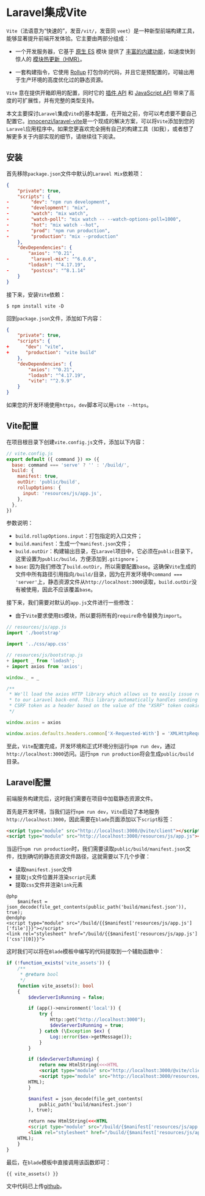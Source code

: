 # Laravel集成Vite

`Vite`（法语意为“快速的”，发音`/vit/`，发音同 `veet`）是一种新型前端构建工具，能够显著提升前端开发体验。它主要由两部分组成：

* 一个开发服务器，它基于 [原生 ES](https://developer.mozilla.org/en-US/docs/Web/JavaScript/Guide/Modules) 模块 提供了 [丰富的内建功能](https://cn.vitejs.dev/guide/features.html)，如速度快到惊人的 [模块热更新（HMR）](https://cn.vitejs.dev/guide/features.html#hot-module-replacement)。

* 一套构建指令，它使用 [Rollup](https://rollupjs.org/) 打包你的代码，并且它是预配置的，可输出用于生产环境的高度优化过的静态资源。

`Vite` 意在提供开箱即用的配置，同时它的 [插件 API](https://cn.vitejs.dev/guide/api-plugin.html) 和 [JavaScript API](https://cn.vitejs.dev/guide/api-javascript.html) 带来了高度的可扩展性，并有完整的类型支持。

本文主要探讨`Laravel`集成`Vite`的基本配置，在开始之前，你可以考虑要不要自己配置它。[innocenzi/laravel-vite](https://laravel-vite.netlify.app/)是一个现成的解决方案，可以将`Vite`添加到您的`Laravel`应用程序中。如果您更喜欢完全拥有自己的构建工具（如我），或者想了解更多关于内部实现的细节，请继续往下阅读。

## 安装

首先移除`package.json`文件中默认的`Laravel Mix`依赖项：

```json
{
    "private": true,
    "scripts": {
-        "dev": "npm run development",
-        "development": "mix",
-        "watch": "mix watch",
-        "watch-poll": "mix watch -- --watch-options-poll=1000",
-        "hot": "mix watch --hot",
-        "prod": "npm run production",
-        "production": "mix --production"
    },
    "devDependencies": {
        "axios": "^0.21",
-        "laravel-mix": "^6.0.6",
        "lodash": "^4.17.19",
-        "postcss": "^8.1.14"
    }
}
```

接下来，安装`Vite`依赖：

```shell
$ npm install vite -D
```

回到`package.json`文件，添加如下内容：

```json
{
    "private": true,
    "scripts": {
+      "dev": "vite",
+      "production": "vite build"
    },
    "devDependencies": {
        "axios": "^0.21",
        "lodash": "^4.17.19",
        "vite": "^2.9.9"
    }
}
```

如果您的开发环境使用`https`，`dev`脚本可以用`vite --https`。

## Vite配置

在项目根目录下创建`vite.config.js`文件，添加以下内容：

```javascript
// vite.config.js
export default ({ command }) => ({
  base: command === 'serve' ? '' : '/build/',
  build: {
    manifest: true,
    outDir: 'public/build',
    rollupOptions: {
      input: 'resources/js/app.js',
    },
  },
})
```

参数说明：

* `build.rollupOptions.input`：打包指定的入口文件；
* `build.manifest`：生成一个`manifest.json`文件；
* `build.outDir`：构建输出目录，在`Laravel`项目中，它必须在`public`目录下，这里设置为`public/build`，方便添加到`.gitignore`；
* `base`: 因为我们修改了`build.outDir`，所以需要配置`base`。这确保`Vite`生成的文件中所有路径引用指向`/build/`目录，因为在开发环境中`command === 'server'`上，静态资源文件从`http://localhost:3000`读取，`build.outDir`没有被使用，因此不应该覆盖`base`。

接下来，我们需要对默认的`app.js`文件进行一些修改：

* 由于`Vite`要求使用`ES`模块，所以要将所有的`require`命令替换为`import`。

```javascript
// resources/js/app.js
import './bootstrap'

import '../css/app.css'

// resources/js/bootstrap.js
+ import _ from 'lodash';
+ import axios from 'axios';

window._ = _

/**
 * We'll load the axios HTTP library which allows us to easily issue requests
 * to our Laravel back-end. This library automatically handles sending the
 * CSRF token as a header based on the value of the "XSRF" token cookie.
 */

window.axios = axios

window.axios.defaults.headers.common['X-Requested-With'] = 'XMLHttpRequest';
```

至此，`Vite`配置完成，开发环境和正式环境分别运行`npm run dev`，通过`http://localhost:3000`访问。运行`npm run production`将会生成`public/build`目录。

## Laravel配置

前端服务构建完后，这时我们需要在项目中加载静态资源文件。

首先是开发环境，当我们运行`npm run dev`，`Vite`启动了本地服务`http://localhost:3000`，因此需要在`blade`页面添加以下`script`标签：

```html
<script type="module" src="http://localhost:3000/@vite/client"></script>
<script type="module" src="http://localhost:3000/resources/js/app.js"></script>
```

当运行`npm run production`时，我们需要读取`public/build/manifest.json`文件，找到确切的静态资源文件路径，这就需要以下几个步骤：

* 读取`manifest.json`文件
* 提取`js`文件位置并渲染`script`元素
* 提取`css`文件并渲染`link`元素

```
@php
    $manifest = json_decode(file_get_contents(public_path('build/manifest.json')), true);
@endphp
<script type="module" src="/build/{{$manifest['resources/js/app.js']['file']}}"></script>
<link rel="stylesheet" href="/build/{{$manifest['resources/js/app.js']['css'][0]}}">
```

这时我们可以将在`Blade`模板中编写的代码提取到一个辅助函数中：

```php
if (!function_exists('vite_assets')) {
    /**
     * @return bool
     */
    function vite_assets(): bool
    {
        $devServerIsRunning = false;

        if (app()->environment('local')) {
            try {
                Http::get("http://localhost:3000");
                $devServerIsRunning = true;
            } catch (\Exception $ex) {
                Log::error($ex->getMessage());
            }
        }

        if ($devServerIsRunning) {
            return new HtmlString(<<<HTML
            <script type="module" src="http://localhost:3000/@vite/client"></script>
            <script type="module" src="http://localhost:3000/resources/js/app.js"></script>
        HTML);
        }

        $manifest = json_decode(file_get_contents(
            public_path('build/manifest.json')
        ), true);

        return new HtmlString(<<<HTML
        <script type="module" src="/build/{$manifest['resources/js/app.js']['file']}"></script>
        <link rel="stylesheet" href="/build/{$manifest['resources/js/app.js']['css'][0]}">
    HTML);
    }
}
```

最后，在`blade`模板中直接调用该函数即可：

```php
{{ vite_assets() }}
```

文中代码已上传[github](https://github.com/trumanwong/laravel-vite-example)。